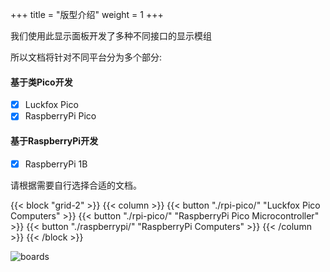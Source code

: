 +++
title = "版型介绍"
weight = 1
+++

我们使用此显示面板开发了多种不同接口的显示模组

所以文档将针对不同平台分为多个部分:

#### 基于类Pico开发

- [x] Luckfox Pico
- [x] RaspberryPi Pico

#### 基于RaspberryPi开发

- [x] RaspberryPi 1B

请根据需要自行选择合适的文档。

{{< block "grid-2" >}}
{{< column >}}
{{< button "./rpi-pico/" "Luckfox Pico Computers" >}}
{{< button "./rpi-pico/" "RaspberryPi Pico Microcontroller" >}}
{{< button "./raspberrypi/" "RaspberryPi Computers" >}}
{{< /column >}}
{{< /block >}}

![boards](/images/boards.jpg)

<!-- That content is better than dummy lorem ipsum 2) That content serves a good real-world demo for this theme 3) Publish more structured docs for each theme which are better than long blocky READMEs -->
